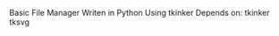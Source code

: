 Basic File Manager Writen in Python Using tkinker 
        Depends on:
            tkinker
            tksvg